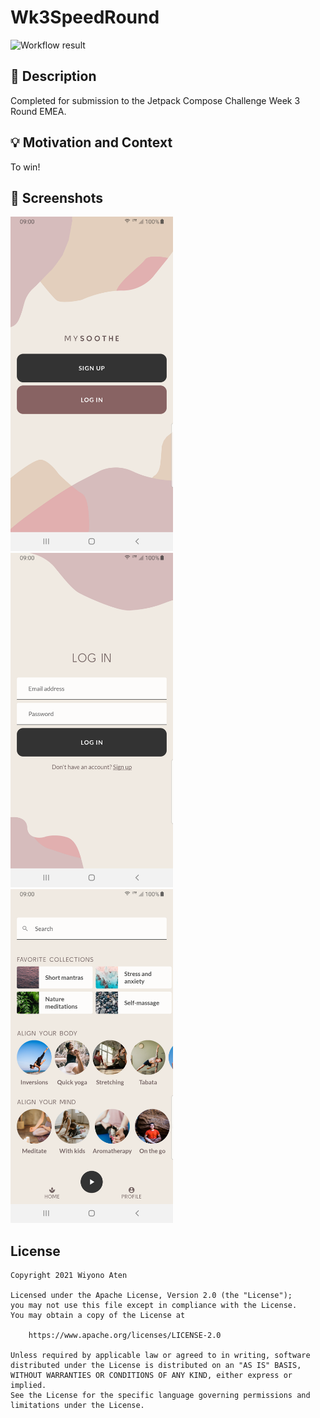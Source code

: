 # Wk3SpeedRound 

![Workflow result](https://github.com/android/android-dev-challenge-compose/workflows/Check/badge.svg)


## :scroll: Description

Completed for submission to the Jetpack Compose Challenge Week 3 Round EMEA.


## :bulb: Motivation and Context

To win!


## :camera_flash: Screenshots

<img src="/results/screenshot_1.png" width="260">&emsp;
<img src="/results/screenshot_2.png" width="260">&emsp;
<img src="/results/screenshot_3.png" width="260">

## License
```
Copyright 2021 Wiyono Aten

Licensed under the Apache License, Version 2.0 (the "License");
you may not use this file except in compliance with the License.
You may obtain a copy of the License at

    https://www.apache.org/licenses/LICENSE-2.0

Unless required by applicable law or agreed to in writing, software
distributed under the License is distributed on an "AS IS" BASIS,
WITHOUT WARRANTIES OR CONDITIONS OF ANY KIND, either express or implied.
See the License for the specific language governing permissions and
limitations under the License.
```